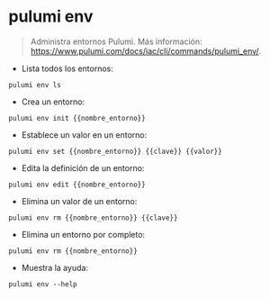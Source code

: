# pulumi env

> Administra entornos Pulumi.
> Más información: <https://www.pulumi.com/docs/iac/cli/commands/pulumi_env/>.

- Lista todos los entornos:

`pulumi env ls`

- Crea un entorno:

`pulumi env init {{nombre_entorno}}`

- Establece un valor en un entorno:

`pulumi env set {{nombre_entorno}} {{clave}} {{valor}}`

- Edita la definición de un entorno:

`pulumi env edit {{nombre_entorno}}`

- Elimina un valor de un entorno:

`pulumi env rm {{nombre_entorno}} {{clave}}`

- Elimina un entorno por completo:

`pulumi env rm {{nombre_entorno}}`

- Muestra la ayuda:

`pulumi env --help`
